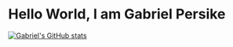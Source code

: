 # Hello World, I am Gabriel Persike

[![Gabriel's GitHub stats](https://github-readme-stats.vercel.app/api?username=Gabriel-Persike)](https://github.com/anuraghazra/github-readme-stats)